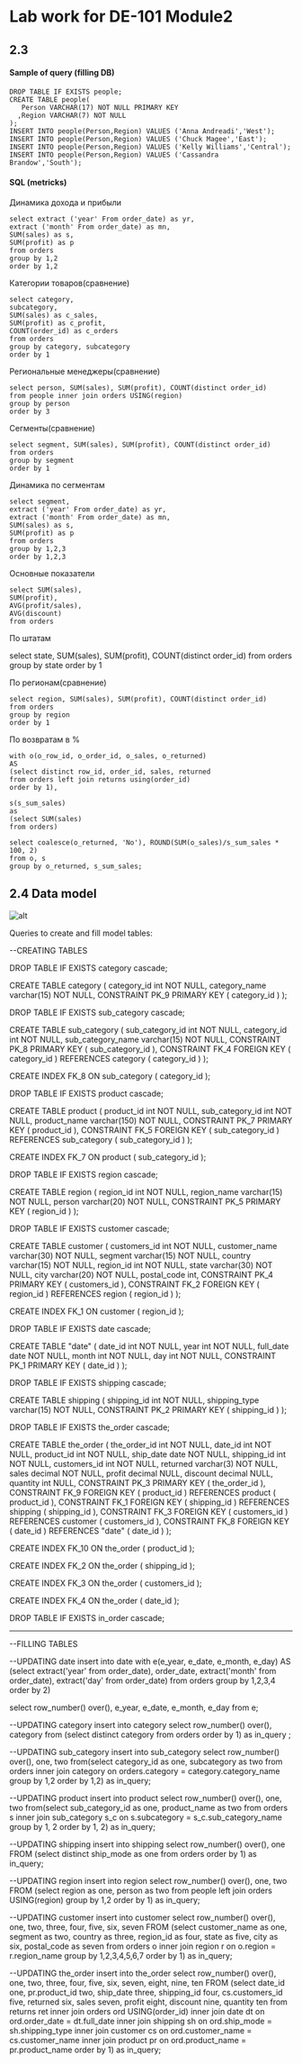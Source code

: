 # Lab work for DE-101 Module2

## 2.3
#### Sample of query (filling DB)

    DROP TABLE IF EXISTS people;
    CREATE TABLE people(
       Person VARCHAR(17) NOT NULL PRIMARY KEY
      ,Region VARCHAR(7) NOT NULL
    );
    INSERT INTO people(Person,Region) VALUES ('Anna Andreadi','West');
    INSERT INTO people(Person,Region) VALUES ('Chuck Magee','East');
    INSERT INTO people(Person,Region) VALUES ('Kelly Williams','Central');
    INSERT INTO people(Person,Region) VALUES ('Cassandra Brandow','South');

#### SQL (metricks)

Динамика дохода и прибыли

    select extract ('year' From order_date) as yr,
    extract ('month' From order_date) as mn,
    SUM(sales) as s,
    SUM(profit) as p
    from orders
    group by 1,2
    order by 1,2
	
	
Категории товаров(сравнение)

	select category,
	subcategory,
	SUM(sales) as c_sales,
	SUM(profit) as c_profit,
	COUNT(order_id) as c_orders
	from orders
	group by category, subcategory
	order by 1
	
	
Региональные менеджеры(сравнение)

	select person, SUM(sales), SUM(profit), COUNT(distinct order_id)
	from people inner join orders USING(region)
	group by person
	order by 3
	
	
Сегменты(сравнение)

	select segment, SUM(sales), SUM(profit), COUNT(distinct order_id)
	from orders
	group by segment
	order by 1
	
	
Динамика по сегментам

	select segment,
	extract ('year' From order_date) as yr,
	extract ('month' From order_date) as mn,
	SUM(sales) as s,
	SUM(profit) as p
	from orders
	group by 1,2,3
	order by 1,2,3
	
	
Основные показатели

	select SUM(sales),
	SUM(profit),
	AVG(profit/sales),
	AVG(discount)
	from orders
	
	
По штатам

select state, SUM(sales), SUM(profit), COUNT(distinct order_id)
from orders
group by state
order by 1
	
	
По регионам(сравнение)

	select region, SUM(sales), SUM(profit), COUNT(distinct order_id)
	from orders
	group by region
	order by 1


По возвратам в %

	with o(o_row_id, o_order_id, o_sales, o_returned)
	AS
	(select distinct row_id, order_id, sales, returned
	from orders left join returns using(order_id)
	order by 1),
	
	s(s_sum_sales)
	as
	(select SUM(sales)
	from orders)
	
	select coalesce(o_returned, 'No'), ROUND(SUM(o_sales)/s_sum_sales * 100, 2)
	from o, s
	group by o_returned, s_sum_sales;



## 2.4 Data model

![alt](https://github.com/victorjulyin/DE-101/blob/main/Module2/Снимок%20экрана%202022-11-03%20в%2021.32.40.png)


Queries to create and fill model tables:

--CREATING TABLES

DROP TABLE IF EXISTS category cascade;

CREATE TABLE category
(
category_id   int NOT NULL,
category_name varchar(15) NOT NULL,
CONSTRAINT PK_9 PRIMARY KEY ( category_id )
);





DROP TABLE IF EXISTS sub_category cascade;

CREATE TABLE sub_category
(
sub_category_id   int NOT NULL,
category_id       int NOT NULL,
sub_category_name varchar(15) NOT NULL,
CONSTRAINT PK_8 PRIMARY KEY ( sub_category_id ),
CONSTRAINT FK_4 FOREIGN KEY ( category_id ) REFERENCES category ( category_id )
);

CREATE INDEX FK_8 ON sub_category
(
category_id
);





DROP TABLE IF EXISTS product cascade;

CREATE TABLE product
(
product_id      int NOT NULL,
sub_category_id int NOT NULL,
product_name    varchar(150) NOT NULL,
CONSTRAINT PK_7 PRIMARY KEY ( product_id ),
CONSTRAINT FK_5 FOREIGN KEY ( sub_category_id ) REFERENCES sub_category ( sub_category_id )
);

CREATE INDEX FK_7 ON product
(
sub_category_id
);








DROP TABLE IF EXISTS region cascade;

CREATE TABLE region
(
region_id   int NOT NULL,
region_name varchar(15) NOT NULL,
person      varchar(20) NOT NULL,
CONSTRAINT PK_5 PRIMARY KEY ( region_id )
);





DROP TABLE IF EXISTS customer cascade;

CREATE TABLE customer
(
customers_id   int NOT NULL,
customer_name varchar(30) NOT NULL,
segment       varchar(15) NOT NULL,
country       varchar(15) NOT NULL,
region_id     int NOT NULL,
state         varchar(30) NOT NULL,
city          varchar(20) NOT NULL,
postal_code   int,
CONSTRAINT PK_4 PRIMARY KEY ( customers_id ),
CONSTRAINT FK_2 FOREIGN KEY ( region_id ) REFERENCES region ( region_id )
);

CREATE INDEX FK_1 ON customer
(
region_id
);




DROP TABLE IF EXISTS date cascade;

CREATE TABLE "date"
(
date_id   int NOT NULL,
year      int NOT NULL,
full_date date NOT NULL,
month     int NOT NULL,
day       int NOT NULL,
CONSTRAINT PK_1 PRIMARY KEY ( date_id )
);





DROP TABLE IF EXISTS shipping cascade;

CREATE TABLE shipping
(
shipping_id   int NOT NULL,
shipping_type varchar(15) NOT NULL,
CONSTRAINT PK_2 PRIMARY KEY ( shipping_id )
);





DROP TABLE IF EXISTS the_order cascade;

CREATE TABLE the_order
(
the_order_id int NOT NULL,
date_id      int NOT NULL,
product_id   int NOT NULL,
ship_date    date NOT NULL,
shipping_id  int NOT NULL,
customers_id int NOT NULL,
returned     varchar(3) NOT NULL,
sales        decimal NOT NULL,
profit       decimal NULL,
discount     decimal NULL,
quantity     int NULL,
CONSTRAINT PK_3 PRIMARY KEY ( the_order_id ),
CONSTRAINT FK_9 FOREIGN KEY ( product_id ) REFERENCES product ( product_id ),
CONSTRAINT FK_1 FOREIGN KEY ( shipping_id ) REFERENCES shipping ( shipping_id ),
CONSTRAINT FK_3 FOREIGN KEY ( customers_id ) REFERENCES customer ( customers_id ),
CONSTRAINT FK_8 FOREIGN KEY ( date_id ) REFERENCES "date" ( date_id )
);

CREATE INDEX FK_10 ON the_order
(
product_id
);

CREATE INDEX FK_2 ON the_order
(
shipping_id
);

CREATE INDEX FK_3 ON the_order
(
customers_id
);

CREATE INDEX FK_4 ON the_order
(
date_id
);





DROP TABLE IF EXISTS in_order cascade;




----------------------------------------------------------------------------------------
--FILLING TABLES


--UPDATING date
insert into date
with e(e_year, e_date, e_month, e_day)
AS
(select extract('year' from order_date),
order_date,
extract('month' from order_date),
extract('day' from order_date)
from orders
group by 1,2,3,4
order by 2)

select row_number() over(),
e_year,
e_date,
e_month,
e_day
from e;





--UPDATING category
insert into category
select row_number() over(),
category
from (select distinct category
from orders
order by 1) as in_query
;





--UPDATING sub_category
insert into sub_category
select row_number() over(),
one,
two
from(select category_id as one,
subcategory as two
from orders
inner join category on orders.category = category.category_name
group by 1,2
order by 1,2) as in_query;





--UPDATING product
insert into product
select row_number() over(),
one,
two
from(select sub_category_id as one,
product_name as two
from orders s
inner join sub_category s_c on s.subcategory = s_c.sub_category_name
group by 1, 2
order by 1, 2) as in_query;





--UPDATING shipping
insert into shipping
select row_number() over(),
one
FROM
(select distinct ship_mode as one
from orders
order by 1) as in_query;






--UPDATING region
insert into region
select row_number() over(),
one,
two
FROM
(select region as one, person as two
from people left join orders USING(region)
group by 1,2
order by 1) as in_query;






--UPDATING customer
insert into customer
select row_number() over(), one, two, three, four, five, six, seven
FROM
(select customer_name as one,
segment as two,
country as three,
region_id as four,
state as five,
city as six,
postal_code as seven
from orders o inner join region r on o.region = r.region_name
group by 1,2,3,4,5,6,7
order by 1) as in_query;






--UPDATING the_order
insert into the_order
select row_number() over(), one, two, three, four, five, six, seven, eight, nine, ten
FROM
(select date_id one,
pr.product_id two,
ship_date three,
shipping_id four,
cs.customers_id five,
returned six,
sales seven,
profit eight,
discount nine,
quantity ten
from returns ret
inner join orders ord USING(order_id)
inner join date dt on ord.order_date = dt.full_date
inner join shipping sh on ord.ship_mode = sh.shipping_type
inner join customer cs on ord.customer_name = cs.customer_name
inner join product pr on ord.product_name = pr.product_name
order by 1) as in_query;
